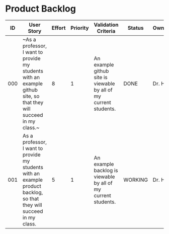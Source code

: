 # Product Backlog

| ID | User Story | Effort | Priority | Validation Criteria | Status | Owner |
|----|------------|--------|----------|---------------------|--------|-------|
| 000 | ~As a professor, I want to provide my students with an example github site, so that they will succeed in my class.~ | 8 | 1 | An example github site is viewable by all of my current students. | DONE | Dr. H |
| 001 | As a professor, I want to provide my students with an example product backlog, so that they will succeed in my class. | 5 | 1 | An example backlog is viewable by all of my current students. | WORKING | Dr. H |
